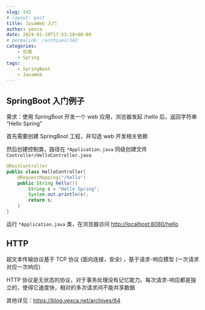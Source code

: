 ```yaml
---
slug: 142
# layout: post
title: JavaWeb 入门
author: yexca
date: 2024-01-10T17:53:18+08:00
# permalink: /archives/142
categories:
    - 后端
    - Spring
tags:
    - SpringBoot
    - JavaWeb
---
```


## SpringBoot 入门例子

需求：使用 SpringBoot 开发一个 web 应用，浏览器发起 /hello 后，返回字符串 “Hello Spring”

首先需要创建 SpringBoot 工程，并勾选 web 开发相关依赖

然后创建控制类，路径在 `*Application.java` 同级创建文件 `Controller/HelloController.java`

```java
@RestController
public class HelloController{
    @RequestMapping("/hello")
    public String hello(){
        String s = "Hello Spring";
        System.out.println(s);
        return s;
    }
}
```

运行  `*Application.java` 类，在浏览器访问 <http://localhost:8080/hello>

## HTTP

超文本传输协议基于 TCP 协议 (面向连接，安全) ，基于请求-响应模型 (一次请求对应一次响应)

HTTP 协议是无状态的协议，对于事务处理没有记忆能力。每次请求-响应都是独立的，使得它速度快，相对的多次请求间不能共享数据

其他详见：<https://blog.yexca.net/archives/64>